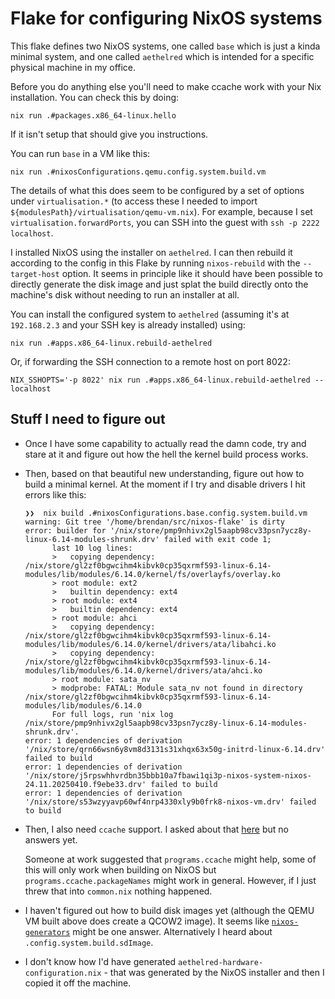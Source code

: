 # Flake for configuring NixOS systems

This flake defines two NixOS systems, one called `base` which is just a kinda
minimal system, and one called `aethelred` which is intended for a specific
physical machine in my office.

Before you do anything else you'll need to make ccache work with your Nix
installation. You can check this by doing:

```
nix run .#packages.x86_64-linux.hello
```

If it isn't setup that should  give you instructions.

You can run `base` in a VM like this:

```
nix run .#nixosConfigurations.qemu.config.system.build.vm
```

The details of what this does seem to be configured by a set of options under
`virtualisation.*` (to access these I needed to import
`${modulesPath}/virtualisation/qemu-vm.nix`). For example, because I set
`virtualisation.forwardPorts`, you can SSH into the guest with `ssh -p 2222
localhost`.

I installed NixOS using the installer on `aethelred`. I can then rebuild it
according to the config in this Flake by running `nixos-rebuild` with the
`--target-host` option. It seems in principle like it should have been possible
to directly generate the disk image and just splat the build directly onto the
machine's disk without needing to run an installer at all.

You can install the configured system to `aethelred` (assuming it's at
`192.168.2.3` and your SSH key is already installed) using:

```
nix run .#apps.x86_64-linux.rebuild-aethelred
```

Or, if forwarding the SSH connection to a remote host on port 8022:

```
NIX_SSHOPTS='-p 8022' nix run .#apps.x86_64-linux.rebuild-aethelred -- localhost
```

## Stuff I need to figure out

- Once I have some capability to actually read the damn code, try and stare at
  it and figure out how the hell the kernel build process works.
- Then, based on that beautiful new understanding, figure out how to build a
  minimal kernel. At the moment if I try and disable drivers I hit errors like
  this:

  ```
  ❯❯  nix build .#nixosConfigurations.base.config.system.build.vm
  warning: Git tree '/home/brendan/src/nixos-flake' is dirty
  error: builder for '/nix/store/pmp9nhivx2gl5aapb98cv33psn7ycz8y-linux-6.14-modules-shrunk.drv' failed with exit code 1;
        last 10 log lines:
        >   copying dependency: /nix/store/gl2zf0bgwcihm4kibvk0cp35qxrmf593-linux-6.14-modules/lib/modules/6.14.0/kernel/fs/overlayfs/overlay.ko
        > root module: ext2
        >   builtin dependency: ext4
        > root module: ext4
        >   builtin dependency: ext4
        > root module: ahci
        >   copying dependency: /nix/store/gl2zf0bgwcihm4kibvk0cp35qxrmf593-linux-6.14-modules/lib/modules/6.14.0/kernel/drivers/ata/libahci.ko
        >   copying dependency: /nix/store/gl2zf0bgwcihm4kibvk0cp35qxrmf593-linux-6.14-modules/lib/modules/6.14.0/kernel/drivers/ata/ahci.ko
        > root module: sata_nv
        > modprobe: FATAL: Module sata_nv not found in directory /nix/store/gl2zf0bgwcihm4kibvk0cp35qxrmf593-linux-6.14-modules/lib/modules/6.14.0
        For full logs, run 'nix log /nix/store/pmp9nhivx2gl5aapb98cv33psn7ycz8y-linux-6.14-modules-shrunk.drv'.
  error: 1 dependencies of derivation '/nix/store/qrn66wsn6y8vm8d3131s31xhqx63x50g-initrd-linux-6.14.drv' failed to build
  error: 1 dependencies of derivation '/nix/store/j5rpswhhvrdbn35bbb10a7fbawi1qi3p-nixos-system-nixos-24.11.20250410.f9ebe33.drv' failed to build
  error: 1 dependencies of derivation '/nix/store/s53wzyyavp60wf4nrp4330xly9b0frk8-nixos-vm.drv' failed to build
  ```
- Then, I also need `ccache` support. I asked about that
  [here](https://discourse.nixos.org/t/help-using-ccache-for-kernel-build/63010)
  but no answers yet.

  Someone at work suggested that `programs.ccache` might
  help, some of this will only work when building on NixOS but
  `programs.ccache.packageNames` might work in general. However, if I just threw
  that into `common.nix` nothing happened.

- I haven't figured out how to build disk images yet (although the QEMU VM built
  above does create a QCOW2 image). It seems like
  [`nixos-generators`](https://github.com/nix-community/nixos-generators) might
  be one answer. Alternatively I heard about `.config.system.build.sdImage`.
- I don't know how I'd have generated `aethelred-hardware-configuration.nix` -
  that was generated by the NixOS installer and then I copied it off the
  machine.